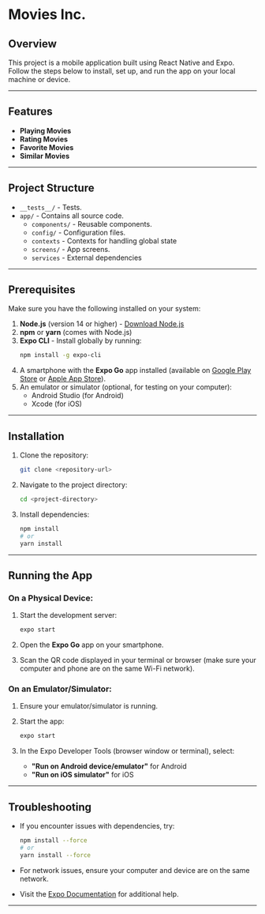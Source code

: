 # Movies Inc.

## Overview
This project is a mobile application built using React Native and Expo. Follow the steps below to install, set up, and run the app on your local machine or device.

---

## Features

- **Playing Movies**
- **Rating Movies**
- **Favorite Movies**
- **Similar Movies**

---

## Project Structure
- `__tests__/` - Tests.
- `app/` - Contains all source code.
  - `components/` - Reusable components.
  - `config/` - Configuration files.
  - `contexts` - Contexts for handling global state
  - `screens/` - App screens.
  - `services` - External dependencies

---


## Prerequisites

Make sure you have the following installed on your system:

1. **Node.js** (version 14 or higher) - [Download Node.js](https://nodejs.org/)
2. **npm** or **yarn** (comes with Node.js)
3. **Expo CLI** - Install globally by running:
   ```bash
   npm install -g expo-cli
   ```
4. A smartphone with the **Expo Go** app installed (available on [Google Play Store](https://play.google.com/store/apps/details?id=host.exp.exponent) or [Apple App Store](https://apps.apple.com/app/expo-go/id982107779)).
5. An emulator or simulator (optional, for testing on your computer):
   - Android Studio (for Android)
   - Xcode (for iOS)

---

## Installation

1. Clone the repository:
   ```bash
   git clone <repository-url>
   ```

2. Navigate to the project directory:
   ```bash
   cd <project-directory>
   ```

3. Install dependencies:
   ```bash
   npm install
   # or
   yarn install
   ```

---

## Running the App

### On a Physical Device:

1. Start the development server:
   ```bash
   expo start
   ```

2. Open the **Expo Go** app on your smartphone.

3. Scan the QR code displayed in your terminal or browser (make sure your computer and phone are on the same Wi-Fi network).

### On an Emulator/Simulator:

1. Ensure your emulator/simulator is running.

2. Start the app:
   ```bash
   expo start
   ```

3. In the Expo Developer Tools (browser window or terminal), select:
   - **"Run on Android device/emulator"** for Android
   - **"Run on iOS simulator"** for iOS

---


## Troubleshooting

- If you encounter issues with dependencies, try:
  ```bash
  npm install --force
  # or
  yarn install --force
  ```

- For network issues, ensure your computer and device are on the same network.

- Visit the [Expo Documentation](https://docs.expo.dev/) for additional help.

---

